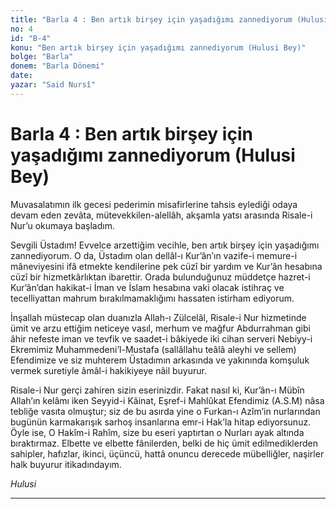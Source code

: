 ```yaml
---
title: "Barla 4 : Ben artık birşey için yaşadığımı zannediyorum (Hulusi Bey)"
no: 4
id: "B-4"
konu: "Ben artık birşey için yaşadığımı zannediyorum (Hulusi Bey)"
bolge: "Barla"
donem: "Barla Dönemi"
date: 
yazar: "Said Nursî"
---
```


# Barla 4 : Ben artık birşey için yaşadığımı zannediyorum (Hulusi Bey)

Muvasalatımın ilk gecesi pederimin misafirlerine tahsis eylediği odaya devam eden zevâta, mütevekkilen-alellâh, akşamla yatsı arasında Risale-i Nur’u okumaya başladım.

Sevgili Üstadım! Evvelce arzettiğim vecihle, ben artık birşey için yaşadığımı zannediyorum. O da, Üstadım olan dellâl-ı Kur’ân’ın vazife-i memure-i mâneviyesini ifâ etmekte kendilerine pek cüzî bir yardım ve Kur’ân hesabına cüzî bir hizmetkârlıktan ibarettir. Orada bulunduğunuz müddetçe hazret-i Kur’ân’dan hakikat-i İman ve İslam hesabına vaki olacak istihraç ve tecelliyattan mahrum bırakılmamaklığımı hassaten istirham ediyorum.

İnşallah müstecap olan duanızla Allah-ı Zülcelâl, Risale-i Nur hizmetinde ümit ve arzu ettiğim neticeye vasıl, merhum ve mağfur Abdurrahman gibi âhir nefeste iman ve tevfik ve saadet-i bâkiyede iki cihan serveri Nebiyy-i Ekremimiz Muhammedeni’l-Mustafa (sallâllahu teâlâ aleyhi ve sellem) Efendimize ve siz muhterem Üstadımın arkasında ve yakınında komşuluk vermek suretiyle âmâl-i hakikiyeye nâil buyurur.

Risale-i Nur gerçi zahiren sizin eserinizdir. Fakat nasıl ki, Kur’ân-ı Mübîn Allah’ın kelâmı iken Seyyid-i Kâinat, Eşref-i Mahlûkat Efendimiz (A.S.M) nâsa tebliğe vasıta olmuştur; siz de bu asırda yine o Furkan-ı Azîm’in nurlarından bugünün karmakarışık sarhoş insanlarına emr-i Hak’la hitap ediyorsunuz. Öyle ise, O Hakîm-i Rahîm, size bu eseri yaptırtan o Nurları ayak altında bıraktırmaz. Elbette ve elbette fânilerden, belki de hiç ümit edilmediklerden sahipler, hafızlar, ikinci, üçüncü, hattâ onuncu derecede mübelliğler, naşirler halk buyurur itikadındayım.

*Hulusi*

***
